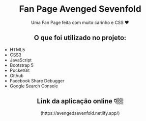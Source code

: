 
<h1 align="center">Fan Page Avenged Sevenfold</h1>

<div align="center">
  <p>
    Uma Fan Page feita com muito carinho e CSS ❤️
  </p>
  
  <h2>O que foi utilizado no projeto:</h2>
  
  <ul align="left">
    <li>HTML5</li>
    <li>CSS3</li>
    <li>JavaScript</li>
    <li>Bootstrap 5</li>
    <li>PocketGit</li>
    <li>Github</li>
    <li>Facebook Share Debugger</li>
    <li>Google Search Console</li>
  </ul>
  
  <h2>Link da aplicação online 👇🏼</h2>
  (https://avengedsevenfold.netlify.app/)
</div>


